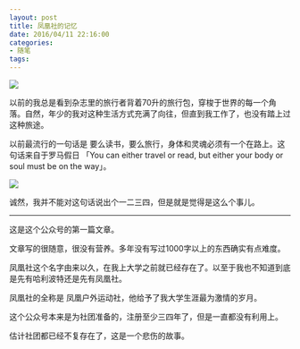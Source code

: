```yaml
---
layout: post
title: 凤凰社的记忆
date: 2016/04/11 22:16:00
categories:
- 随笔
tags:
---
```


![](http://pics.naaln.com/blog/2019-01-14-060753.jpg-basicBlog)

以前的我总是看到杂志里的旅行者背着70升的旅行包，穿梭于世界的每一个角落。自然，年少的我对这种生活方式充满了向往，但直到我工作了，也没有踏上过这种旅途。

以前最流行的一句话是 要么读书，要么旅行，身体和灵魂必须有一个在路上。这句话来自于罗马假日 「You can either travel or read, but either your body or soul must be on the way」。 

![](http://pics.naaln.com/blog/2019-05-14-125656.jpg-basicBlog)

诚然，我并不能对这句话说出个一二三四，但是就是觉得是这么个事儿。

<!--more-->

----------

这是这个公众号的第一篇文章。

文章写的很随意，很没有营养。多年没有写过1000字以上的东西确实有点难度。

凤凰社这个名字由来以久，在我上大学之前就已经存在了。以至于我也不知道到底是先有哈利波特还是先有凤凰社。

凤凰社的全称是 凤凰户外运动社，他给予了我大学生涯最为激情的岁月。

这个公众号本来是为社团准备的，注册至少三四年了，但是一直都没有利用上。

估计社团都已经不复存在了，这是一个悲伤的故事。

